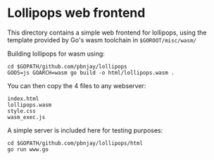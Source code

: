 # Lollipops web frontend

This directory contains a simple web frontend for lollipops, using the
template provided by Go's wasm toolchain in `$GOROOT/misc/wasm/`

Building lollipops for wasm using:

	cd $GOPATH/github.com/pbnjay/lollipops
	GOOS=js GOARCH=wasm go build -o html/lollipops.wasm .

You can then copy the 4 files to any webserver:

	index.html
	lollipops.wasm
	style.css
	wasm_exec.js


A simple server is included here for testing purposes:

	cd $GOPATH/github.com/pbnjay/lollipops/html
	go run www.go
